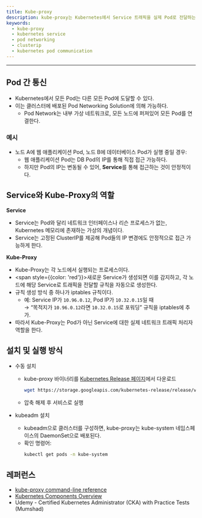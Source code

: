 ```yaml
---
title: Kube-proxy
description: kube-proxy는 Kubernetes에서 Service 트래픽을 실제 Pod로 전달하는 핵심 컴포넌트로, 클러스터 내 Pod 간 통신을 가능하게 합니다. 이 글에서는 Pod Networking 구조, Service와 kube-proxy의 역할, 그리고 설치 및 실행 방법을 CKA 학습 기준으로 정리했습니다.
keywords:
  - kube-proxy
  - kubernetes service
  - pod networking
  - clusterip
  - kubernetes pod communication
---
```

---
## Pod 간 통신

- Kubernetes에서 모든 Pod는 다른 모든 Pod에 도달할 수 있다.
- 이는 클러스터에 배포된 Pod Networking Solution에 의해 가능하다.
    - Pod Network는 내부 가상 네트워크로, 모든 노드에 퍼져있어 모든 Pod를 연결한다.

### 예시

- 노드 A에 웹 애플리케이션 Pod, 노드 B에 데이터베이스 Pod가 실행 중일 경우:
    - 웹 애플리케이션 Pod는 DB Pod의 IP를 통해 직접 접근 가능하다.
    - 하지만 Pod의 IP는 변동될 수 있어, **Service**를 통해 접근하는 것이 안정적이다.

## Service와 Kube-Proxy의 역할

**Service**
- Service는 Pod와 달리 네트워크 인터페이스나 리슨 프로세스가 없는, Kubernetes 메모리에 존재하는 가상의 개념이다.
- Service는 고정된 ClusterIP를 제공해 Pod들의 IP 변경에도 안정적으로 접근 가능하게 한다.

**Kube-Proxy**
- Kube-Proxy는 각 노드에서 실행되는 프로세스이다.
- <span style={{color: 'red'}}>새로운 Service가 생성되면 이를 감지하고, 각 노드에 해당 Service로 트래픽을 전달할 규칙을 자동으로 생성한다.</span>
- 규칙 생성 방식 중 하나가 iptables 규칙이다.
	- 예: Service IP가 `10.96.0.12`, Pod IP가 `10.32.0.15`일 때  
		→ “목적지가 `10.96.0.12`라면 `10.32.0.15`로 포워딩” 규칙을 iptables에 추가.
- 따라서 Kube-Proxy는 Pod가 아닌 Service에 대한 실제 네트워크 트래픽 처리자 역할을 한다.

## 설치 및 실행 방식

- 수동 설치
    - kube-proxy 바이너리를 [Kubernetes Release 페이지](https://storage.googleapis.com/kubernetes-release/release/v1.13.0/bin/linux/amd64/kube-proxy)에서 다운로드
        ```bash
        wget https://storage.googleapis.com/kubernetes-release/release/v1.13.0/bin/linux/amd64/kube-proxy
        ```
    - 압축 해제 후 서비스로 실행

- kubeadm 설치
    - kubeadm으로 클러스터를 구성하면, kube-proxy는 kube-system 네임스페이스의 DaemonSet으로 배포된다.
    - 확인 명령어:
        ```bash
        kubectl get pods -n kube-system
        ```

## 레퍼런스

- [kube-proxy command-line reference](https://kubernetes.io/docs/reference/command-line-tools-reference/kube-proxy/)
- [Kubernetes Components Overview](https://kubernetes.io/docs/concepts/overview/components/)
- Udemy - Certified Kubernetes Administrator (CKA) with Practice Tests (Mumshad)